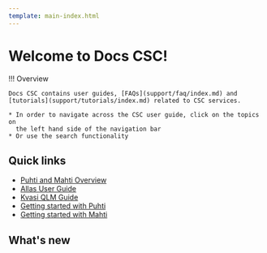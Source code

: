 ```yaml
---
template: main-index.html
---
```


<!-- <style>
#toc-title {
  display: none;
}
</style> -->

<h1 id="welcometext"> Welcome to Docs CSC! </h1>

!!! Overview
    
    Docs CSC contains user guides, [FAQs](support/faq/index.md) and [tutorials](support/tutorials/index.md) related to CSC services.

    * In order to navigate across the CSC user guide, click on the topics on
      the left hand side of the navigation bar
    * Or use the search functionality


## Quick links
* [Puhti and Mahti Overview](computing/overview.md)
* [Allas User Guide](data/Allas/index.md)
* [Kvasi QLM Guide](computing/available-systems.md#kvasi)
* [Getting started with Puhti](support/tutorials/puhti_quick.md)
* [Getting started with Mahti](support/tutorials/mahti_quick.md)

<!-- <h1 id="quicklinktitle"> Quick links </h1>
<span class="index-quicklinks">
[Puhti and Mahti Overview](computing/overview.md) 
</span><br>
<span class="index-quicklinks">
[Allas User Guide](data/Allas/index.md)
</span><br>
<span class="index-quicklinks">
[Kvasi QLM Guide](computing/available-systems.md#kvasi)
</span><br>
<span class="index-quicklinks">
[Getting started with Puhti](support/tutorials/puhti_quick.md)
</span><br>
<span class="index-quicklinks">
[Getting started with Mahti](support/tutorials/mahti_quick.md)
</span> -->

## What's new

<!-- Content will be generated here, do not EDIT manually -->  

